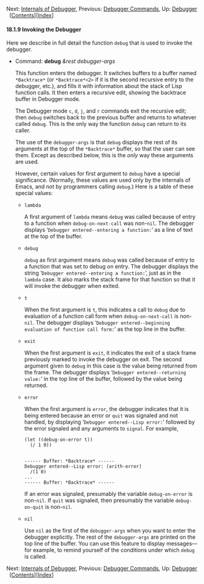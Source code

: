 <!-- This is the GNU Emacs Lisp Reference Manual
corresponding to Emacs version 27.2.

Copyright (C) 1990-1996, 1998-2021 Free Software Foundation,
Inc.

Permission is granted to copy, distribute and/or modify this document
under the terms of the GNU Free Documentation License, Version 1.3 or
any later version published by the Free Software Foundation; with the
Invariant Sections being "GNU General Public License," with the
Front-Cover Texts being "A GNU Manual," and with the Back-Cover
Texts as in (a) below.  A copy of the license is included in the
section entitled "GNU Free Documentation License."

(a) The FSF's Back-Cover Text is: "You have the freedom to copy and
modify this GNU manual.  Buying copies from the FSF supports it in
developing GNU and promoting software freedom." -->

<!-- Created by GNU Texinfo 6.7, http://www.gnu.org/software/texinfo/ -->

Next: [Internals of Debugger](Internals-of-Debugger.html), Previous: [Debugger Commands](Debugger-Commands.html), Up: [Debugger](Debugger.html)   \[[Contents](index.html#SEC_Contents "Table of contents")]\[[Index](Index.html "Index")]

#### 18.1.9 Invoking the Debugger

Here we describe in full detail the function `debug` that is used to invoke the debugger.

*   Command: **debug** *\&rest debugger-args*

    This function enters the debugger. It switches buffers to a buffer named `*Backtrace*` (or `*Backtrace*<2>` if it is the second recursive entry to the debugger, etc.), and fills it with information about the stack of Lisp function calls. It then enters a recursive edit, showing the backtrace buffer in Debugger mode.

    The Debugger mode `c`, `d`, `j`, and `r` commands exit the recursive edit; then `debug` switches back to the previous buffer and returns to whatever called `debug`. This is the only way the function `debug` can return to its caller.

    The use of the `debugger-args` is that `debug` displays the rest of its arguments at the top of the `*Backtrace*` buffer, so that the user can see them. Except as described below, this is the *only* way these arguments are used.

    However, certain values for first argument to `debug` have a special significance. (Normally, these values are used only by the internals of Emacs, and not by programmers calling `debug`.) Here is a table of these special values:

    *   `lambda`

        A first argument of `lambda` means `debug` was called because of entry to a function when `debug-on-next-call` was non-`nil`. The debugger displays ‘`Debugger entered--entering a function:`’ as a line of text at the top of the buffer.

    *   `debug`

        `debug` as first argument means `debug` was called because of entry to a function that was set to debug on entry. The debugger displays the string ‘`Debugger entered--entering a function:`’, just as in the `lambda` case. It also marks the stack frame for that function so that it will invoke the debugger when exited.

    *   `t`

        When the first argument is `t`, this indicates a call to `debug` due to evaluation of a function call form when `debug-on-next-call` is non-`nil`. The debugger displays ‘`Debugger entered--beginning evaluation of function call form:`’ as the top line in the buffer.

    *   `exit`

        When the first argument is `exit`, it indicates the exit of a stack frame previously marked to invoke the debugger on exit. The second argument given to `debug` in this case is the value being returned from the frame. The debugger displays ‘`Debugger entered--returning value:`’ in the top line of the buffer, followed by the value being returned.

    *   `error`

        When the first argument is `error`, the debugger indicates that it is being entered because an error or `quit` was signaled and not handled, by displaying ‘`Debugger entered--Lisp error:`’ followed by the error signaled and any arguments to `signal`. For example,

            (let ((debug-on-error t))
              (/ 1 0))

        ```
        ```

            ------ Buffer: *Backtrace* ------
            Debugger entered--Lisp error: (arith-error)
              /(1 0)
            ...
            ------ Buffer: *Backtrace* ------

        If an error was signaled, presumably the variable `debug-on-error` is non-`nil`. If `quit` was signaled, then presumably the variable `debug-on-quit` is non-`nil`.

    *   `nil`

        Use `nil` as the first of the `debugger-args` when you want to enter the debugger explicitly. The rest of the `debugger-args` are printed on the top line of the buffer. You can use this feature to display messages—for example, to remind yourself of the conditions under which `debug` is called.

Next: [Internals of Debugger](Internals-of-Debugger.html), Previous: [Debugger Commands](Debugger-Commands.html), Up: [Debugger](Debugger.html)   \[[Contents](index.html#SEC_Contents "Table of contents")]\[[Index](Index.html "Index")]
